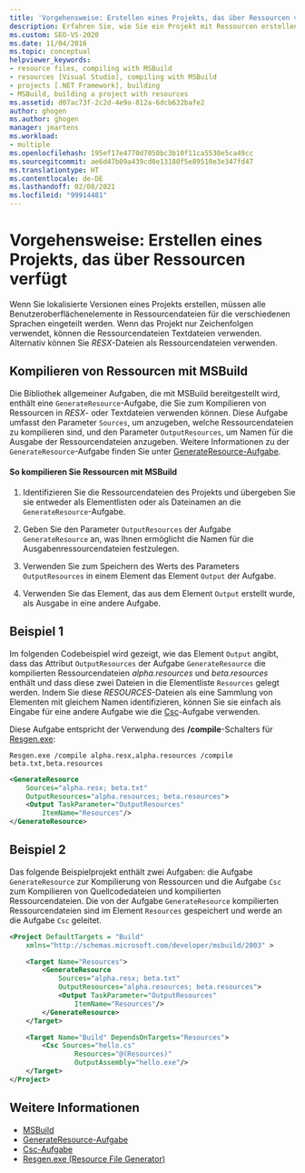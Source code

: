 ```yaml
---
title: 'Vorgehensweise: Erstellen eines Projekts, das über Ressourcen verfügt | Microsoft-Dokumentation'
description: Erfahren Sie, wie Sie ein Projekt mit Ressourcen erstellen und wie Sie Ressourcen mithilfe von MSBuild kompilieren.
ms.custom: SEO-VS-2020
ms.date: 11/04/2016
ms.topic: conceptual
helpviewer_keywords:
- resource files, compiling with MSBuild
- resources [Visual Studio], compiling with MSBuild
- projects [.NET Framework], building
- MSBuild, building a project with resources
ms.assetid: d07ac73f-2c2d-4e9a-812a-6dcb632bafe2
author: ghogen
ms.author: ghogen
manager: jmartens
ms.workload:
- multiple
ms.openlocfilehash: 195ef17e4770d7050bc3b10f11ca5530e5ca49cc
ms.sourcegitcommit: ae6d47b09a439cd0e13180f5e89510e3e347fd47
ms.translationtype: HT
ms.contentlocale: de-DE
ms.lasthandoff: 02/08/2021
ms.locfileid: "99914481"
---
```

# <a name="how-to-build-a-project-that-has-resources"></a>Vorgehensweise: Erstellen eines Projekts, das über Ressourcen verfügt

Wenn Sie lokalisierte Versionen eines Projekts erstellen, müssen alle Benutzeroberflächenelemente in Ressourcendateien für die verschiedenen Sprachen eingeteilt werden. Wenn das Projekt nur Zeichenfolgen verwendet, können die Ressourcendateien Textdateien verwenden. Alternativ können Sie *RESX*-Dateien als Ressourcendateien verwenden.

## <a name="compile-resources-with-msbuild"></a>Kompilieren von Ressourcen mit MSBuild

Die Bibliothek allgemeiner Aufgaben, die mit MSBuild bereitgestellt wird, enthält eine `GenerateResource`-Aufgabe, die Sie zum Kompilieren von Ressourcen in *RESX*- oder Textdateien verwenden können. Diese Aufgabe umfasst den Parameter `Sources`, um anzugeben, welche Ressourcendateien zu kompilieren sind, und den Parameter `OutputResources`, um Namen für die Ausgabe der Ressourcendateien anzugeben. Weitere Informationen zu der `GenerateResource`-Aufgabe finden Sie unter [GenerateResource-Aufgabe](../msbuild/generateresource-task.md).

#### <a name="to-compile-resources-with-msbuild"></a>So kompilieren Sie Ressourcen mit MSBuild

1. Identifizieren Sie die Ressourcendateien des Projekts und übergeben Sie sie entweder als Elementlisten oder als Dateinamen an die `GenerateResource`-Aufgabe.

2. Geben Sie den Parameter `OutputResources` der Aufgabe `GenerateResource` an, was Ihnen ermöglicht die Namen für die Ausgabenressourcendateien festzulegen.

3. Verwenden Sie zum Speichern des Werts des Parameters `OutputResources` in einem Element das Element `Output` der Aufgabe.

4. Verwenden Sie das Element, das aus dem Element `Output` erstellt wurde, als Ausgabe in eine andere Aufgabe.

## <a name="example-1"></a>Beispiel 1

Im folgenden Codebeispiel wird gezeigt, wie das Element `Output` angibt, dass das Attribut `OutputResources` der Aufgabe `GenerateResource` die kompilierten Ressourcendateien *alpha.resources* und *beta.resources* enthält und dass diese zwei Dateien in die Elementliste `Resources` gelegt werden. Indem Sie diese *RESOURCES*-Dateien als eine Sammlung von Elementen mit gleichem Namen identifizieren, können Sie sie einfach als Eingabe für eine andere Aufgabe wie die [Csc](../msbuild/csc-task.md)-Aufgabe verwenden.

Diese Aufgabe entspricht der Verwendung des **/compile**-Schalters für [Resgen.exe](/dotnet/framework/tools/resgen-exe-resource-file-generator):

`Resgen.exe /compile alpha.resx,alpha.resources /compile beta.txt,beta.resources`

```xml
<GenerateResource
    Sources="alpha.resx; beta.txt"
    OutputResources="alpha.resources; beta.resources">
    <Output TaskParameter="OutputResources"
        ItemName="Resources"/>
</GenerateResource>
```

## <a name="example-2"></a>Beispiel 2

Das folgende Beispielprojekt enthält zwei Aufgaben: die Aufgabe `GenerateResource` zur Kompilierung von Ressourcen und die Aufgabe `Csc` zum Kompilieren von Quellcodedateien und kompilierten Ressourcendateien. Die von der Aufgabe `GenerateResource` kompilierten Ressourcendateien sind im Element `Resources` gespeichert und werde an die Aufgabe `Csc` geleitet.

```xml
<Project DefaultTargets = "Build"
    xmlns="http://schemas.microsoft.com/developer/msbuild/2003" >

    <Target Name="Resources">
        <GenerateResource
            Sources="alpha.resx; beta.txt"
            OutputResources="alpha.resources; beta.resources">
            <Output TaskParameter="OutputResources"
                ItemName="Resources"/>
        </GenerateResource>
    </Target>

    <Target Name="Build" DependsOnTargets="Resources">
        <Csc Sources="hello.cs"
                Resources="@(Resources)"
                OutputAssembly="hello.exe"/>
    </Target>
</Project>
```

## <a name="see-also"></a>Weitere Informationen

- [MSBuild](../msbuild/msbuild.md)
- [GenerateResource-Aufgabe](../msbuild/generateresource-task.md)
- [Csc-Aufgabe](../msbuild/csc-task.md)
- [Resgen.exe (Resource File Generator)](/dotnet/framework/tools/resgen-exe-resource-file-generator)
